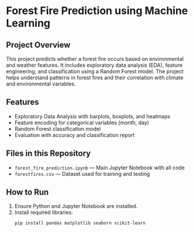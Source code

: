 # Forest Fire Prediction using Machine Learning

## Project Overview
This project predicts whether a forest fire occurs based on environmental and weather features. It includes exploratory data analysis (EDA), feature engineering, and classification using a Random Forest model. The project helps understand patterns in forest fires and their correlation with climate and environmental variables.

## Features
- Exploratory Data Analysis with barplots, boxplots, and heatmaps
- Feature encoding for categorical variables (month, day)
- Random Forest classification model
- Evaluation with accuracy and classification report

## Files in this Repository
- `forest_fire_prediction.ipynb` — Main Jupyter Notebook with all code
- `forestfires.csv` — Dataset used for training and testing

## How to Run
1. Ensure Python and Jupyter Notebook are installed.
2. Install required libraries:
   ```bash
   pip install pandas matplotlib seaborn scikit-learn
